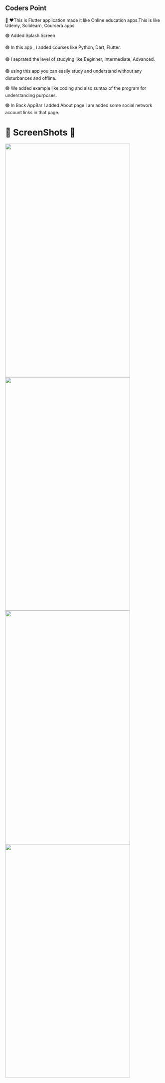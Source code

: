 ## Coders Point

👋 ❤️This is Flutter application made it like Online education apps.This is like Udemy, Sololearn, Coursera apps.

🟢 Added Splash Screen

🟢 In this app , I added courses like Python, Dart, Flutter. 

🟢 I seprated the level of studying like Beginner, Intermediate, Advanced. 

🟢 using this app you can easily study and understand without any disturbances and offline. 

🟢 We added example like coding and also suntax of the program for understanding purposes.

🟢 In Back AppBar I added About page I am added some social network account links in that page.
##

# 🤳 ScreenShots 👀 

<img src="https://user-images.githubusercontent.com/44917891/104461421-522ce100-55d5-11eb-9a00-da53ebad6749.jpg" width="400" height="750">   <img src="https://user-images.githubusercontent.com/44917891/104461410-4e995a00-55d5-11eb-804a-892f99ee42b9.jpg" width="400" height="750">    <img src="https://user-images.githubusercontent.com/44917891/104461393-4b05d300-55d5-11eb-86b7-1a3117b4877f.jpg" width="400" height="750">  <img src="https://user-images.githubusercontent.com/44917891/104462045-15151e80-55d6-11eb-959d-61631915bf7b.jpg" width="400" height="750">    
